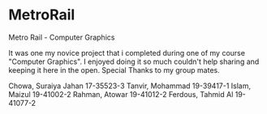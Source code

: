 # MetroRail
 Metro Rail - Computer Graphics

It was one my novice project that i completed during one of my course "Computer Graphics".
I enjoyed doing it so much couldn't help sharing and keeping it here in the open.
Special Thanks to my group mates.

Chowa, Suraiya Jahan 17-35523-3
Tanvir, Mohammad 19-39417-1
Islam, Maizul 19-41002-2
Rahman, Atowar 19-41012-2
Ferdous, Tahmid Al 19-41077-2
